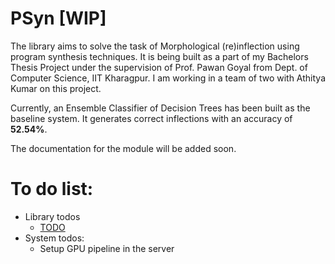 # PSyn [WIP]
The library aims to solve the task of Morphological (re)inflection using program synthesis techniques. It is being built as a part of my Bachelors Thesis Project under the supervision of Prof. Pawan Goyal from Dept. of Computer Science, IIT Kharagpur. I am working in a team of two with Athitya Kumar on this project.

Currently, an Ensemble Classifier of Decision Trees has been built as the baseline system. It generates correct inflections with an accuracy of **52.54%**.

The documentation for the module will be added soon.

# To do list:
 * Library todos
   * [TODO](PSyn/TODO.md)
 * System todos:
   * Setup GPU pipeline in the server
